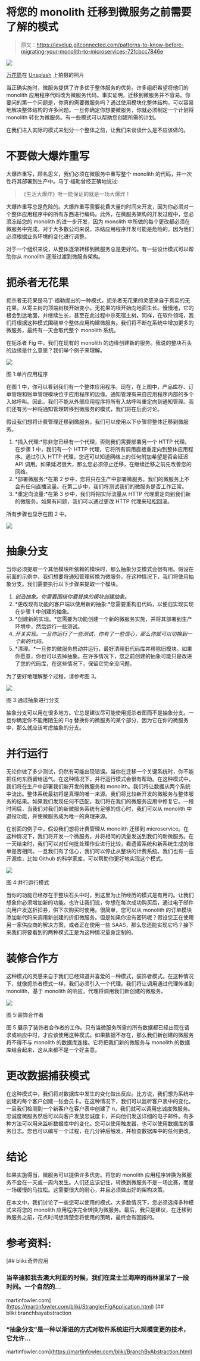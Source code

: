 # 将您的 monolith 迁移到微服务之前需要了解的模式

> 原文：<https://levelup.gitconnected.com/patterns-to-know-before-migrating-your-monolith-to-microservices-72fcbcc7846e>

![](img/081c1eac814664351a6364599a462e70.png)

[万花筒](https://unsplash.com/@kaleidico?utm_source=unsplash&utm_medium=referral&utm_content=creditCopyText)在 [Unsplash](https://unsplash.com/s/photos/migration?utm_source=unsplash&utm_medium=referral&utm_content=creditCopyText) 上拍摄的照片

当正确实施时，微服务提供了许多优于整体服务的优势。许多组织希望将他们的 monolith 应用程序代码改为微服务代码。事实证明，迁移到微服务并不容易。你要问的第一个问题是，你真的需要微服务吗？通过使用模块化整体结构，可以容易地解决整体结构的许多问题。一旦你确定你想要微服务，你就必须制定一个计划将 monolith 转化为微服务。有一些模式可以帮助您创建所需的计划。

在我们进入实际的模式来划分一个整体之前，让我们来谈谈什么是不应该做的。

# 不要做大爆炸重写

大爆炸重写，顾名思义，我们必须在微服务中重写整个 monolith 的代码，并一次性将其部署到生产中。马丁·福勒曾经正确地说过:

> 《生活大爆炸》唯一能保证的就是一场大爆炸！

大爆炸重写总是危险的。大爆炸重写需要花费大量的时间来开发，因为你必须对一个整体应用程序中的所有东西进行编码。此外，在微服务架构的开发过程中，您必须冻结您的 monolith 的进一步开发，因为 monolith 中所做的每个更改都必须在微服务中完成。对于大多数公司来说，冻结应用程序开发可能是危险的，因为他们必须根据业务环境的变化进行调整。

对于一个组织来说，从整体逐渐转移到微服务总是更好的。有一些设计模式可以帮助你从 monolith 逐渐过渡到微服务架构。

# 扼杀者无花果

扼杀者无花果是马丁·福勒提出的一种模式。扼杀者无花果的灵感来自于真实的无花果，从寄主树的顶端树枝开始变小。无花果的根开始向地面生长。慢慢地，它的根会到达地面，并继续生长，甚至在此过程中杀死宿主树。同样，在软件领域，我们将根据这种模式围绕单个整体应用构建微服务。我们将不断在系统中增加更多的微服务，最终有一天会取代整个 monolith 系统。

在扼杀者 Fig 中，我们在现有的 monolith 的边缘创建新的服务。我说的整块石头的边缘是什么意思？我们举个例子来理解。

![](img/db871f44540c0c8d039c4c3fb3a176c6.png)

图 1:单片应用程序

在图 1 中，你可以看到我们有一个整体应用程序。现在，在上图中，产品库存、订单管理和账单管理模块位于应用程序的边缘。通知管理有来自应用程序内部的多个入站呼叫。因此，我们不能从外部应用程序将所有入站呼叫重定向到通知管理。我们还有另一种将通知管理转移到微服务的模式，我们将在后面讨论。

假设我们想将计费管理迁移到微服务。我们可以使用以下步骤将整体迁移到微服务。

1.  *插入代理:*除非您已经有一个代理，否则我们需要部署另一个 HTTP 代理。在步骤 1 中，我们有一个 HTTP 代理，它将所有调用直接重定向到整体应用程序。通过引入 HTTP 代理，您还可以知道网络上的任何附加希望是否会延迟 API 调用。如果延迟很大，那么您必须停止迁移，在继续迁移之前先改善您的网络。
2.  *部署微服务:*在第 2 步中，您将只在生产中部署微服务。我们的微服务上不会有任何直播流量。在第二步中，我们将测试我们的微服务是否工作正常。
3.  *重定向流量:*在第 3 步中，我们将把实际流量从 HTTP 代理重定向到我们新的微服务。如果有问题，我们可以通过更改 HTTP 代理来轻松回滚。

所有步骤也显示在图 2 中。

![](img/026dfa583e523e46bc46a1158028ea53.png)

# 抽象分支

当你必须提取一个其他模块所依赖的模块时，那么抽象分支模式会很有用。假设在前面的示例中，我们想要将通知管理转换为微服务。在这种情况下，我们将使用抽象分支。我们需要执行以下步骤来提取一个模块。

1.  *创造抽象。你需要围绕你要替换的模块创建抽象。*
2.  *更改现有功能的客户端以使用新的抽象:*您需要重构旧代码，以便旧实现实现在步骤 1 中创建的抽象。
3.  *创建新的实现。*您需要为功能创建一个新的微服务实施，并将其部署到生产环境中，然后运行一些测试。
4.  *开关实现。一旦你运行了一些测试，你有了一些信心，那么你就可以切换到一个新的代码。*
5.  *清理。*一旦你的微服务启动并运行，最好清理旧代码库并移除旧模块。如果你愿意，你也可以去掉抽象。在许多情况下，您之前创建的抽象可能只是改进了您的代码库，在这些情况下，保留它完全没问题。

为了更好地理解整个过程，请参考图 3。

![](img/ba6f28c804ba5fbd497f16fddf0bb7c8.png)

图 3:通过抽象进行分支

抽象分支可以用在很多地方。它总是建议尽可能使用扼杀者图而不是抽象分支。一旦你确定你不能用陌生的 Fig 替换你的微服务的某个部分，因为它在你的微服务中，那么就应该考虑抽象的分支。

# **并行运行**

无论你做了多少测试，仍然有可能出现错误。当你在迁移一个关键系统时，你不能把任何东西留给运气。在这种情况下，并行运行模式会很有帮助。在这种模式中，我们将在生产中部署我们新开发的微服务和 monolith。我们将让数据从两个系统中流出。整体系统最初将是真理的唯一来源。我们将比较新开发的微服务与整体服务的结果。如果我们发现任何不匹配，我们将在我们的微服务应用中修复它。一段时间后，当我们对我们的新微服务系统有足够的信心时，我们可以从 monolith 中退役功能，并使微服务成为唯一的真理来源。

在前面的例子中，假设我们想将计费管理从 monolith 迁移到 microservice。在这种情况下，我们将开发一个微服务，并将相同的流量发送到我们的新微服务。在一天结束时，我们可以对任何批处理作业进行比较，看遗留系统和新系统生成的账单是否相同。一旦我们有了信心，我们可以停止从整块的计费系统。我们也有一些开源库，比如 Github 的科学家库，可以帮助你更好地实现这个模式。

![](img/c307dc5a8138fb21457bfbecaf475cd4.png)

图 4:并行运行模式

当你的功能已经存在于整块石头中时，到这里为止所经历的模式是有用的。让我们想象你必须增加新的功能。也许让我们说，你想在每次成功购买后，通过电子邮件向用户发送折扣券，供下次购买时使用。很简单，您可以从 monolith 的订单模块添加新代码来调用新创建的折扣微服务。但是如果你没有密码呢？假设您正在使用另一家供应商的解决方案，或者正在使用一些 SAAS，那么您还能实现它吗？接下来我们将要看到的两种模式正是为这种情况量身定制的。

# **装修合作方**

这种模式的灵感来自于我们已经知道并喜爱的一种模式，装饰者模式。在这种情况下，就像扼杀者模式一样，我们必须引入一个代理。我们将让调用通过代理传递到 monolith，基于 monolith 的响应，代理将调用我们新创建的微服务。

![](img/0ddbfc2094b52628e7f216964a00f6aa.png)

图 5:装饰合作者

图 5 展示了装饰者合作者的工作。只有当微服务所需的所有数据都已经出现在请求或响应中时，才应该使用这种模式。如果数据不存在，那么我们新创建的微服务将不得不与 monolith 的数据库连接。它将把我们新的微服务与 monolith 的数据库结合起来，这从来都不是一个好主意。

# 更改数据捕获模式

在这种模式中，我们将对数据库中发生的变化做出反应。比方说，我们想为系统中创建的每个客户创建一张会员卡。在这种情况下，我们可以监听客户表中的变化。一旦我们检测到一个新客户在客户表中创建了 n，我们就可以调用忠诚度微服务。忠诚度微服务然后可以向客户发放忠诚度卡，并向他们发送详细的电子邮件。有多种方法可以用来监听数据库中的变化。您可以使用触发器，也可以使用数据库的事务日志。您也可以编写一个过程，在几分钟后触发，并检查数据库中的任何更改。

# **结论**

如果实施得当，微服务可以提供许多优势。将您的 monolith 应用程序转换为微服务不会在一天或一周内发生。人们还应该记住，转换到微服务不是一场比赛，而是一场缓慢的马拉松。这需要很大的耐心，并且必须做出好的架构决策。

在本文中，我们讨论了一些您可以使用的模式。大多数情况下，您必须选择多种模式来将您的 monolith 应用程序完全转换为微服务。最后，我只是建议，在迁移到微服务之前，花点时间想清楚您将使用的策略，最终会有回报的。

# 参考资料:

[](https://martinfowler.com/bliki/StranglerFigApplication.html) [## bliki:奇异应用

### 当辛迪和我去澳大利亚的时候，我们在昆士兰海岸的雨林里呆了一段时间。一个自然的…

martinfowler.com](https://martinfowler.com/bliki/StranglerFigApplication.html) [](https://martinfowler.com/bliki/BranchByAbstraction.html) [## bliki:branchbayabstraction

### “抽象分支”是一种以渐进的方式对软件系统进行大规模变更的技术，它允许…

martinfowler.com](https://martinfowler.com/bliki/BranchByAbstraction.html)